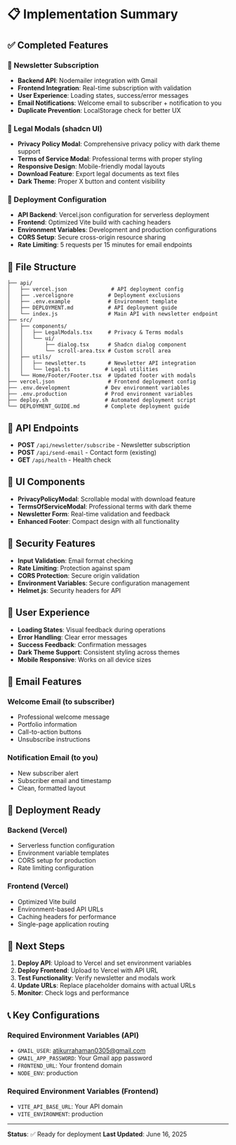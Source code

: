 # 📋 Implementation Summary

## ✅ Completed Features

### 🎯 Newsletter Subscription
- **Backend API**: Nodemailer integration with Gmail
- **Frontend Integration**: Real-time subscription with validation
- **User Experience**: Loading states, success/error messages
- **Email Notifications**: Welcome email to subscriber + notification to you
- **Duplicate Prevention**: LocalStorage check for better UX

### 🎨 Legal Modals (shadcn UI)
- **Privacy Policy Modal**: Comprehensive privacy policy with dark theme support
- **Terms of Service Modal**: Professional terms with proper styling
- **Responsive Design**: Mobile-friendly modal layouts
- **Download Feature**: Export legal documents as text files
- **Dark Theme**: Proper X button and content visibility

### 🚀 Deployment Configuration
- **API Backend**: Vercel.json configuration for serverless deployment
- **Frontend**: Optimized Vite build with caching headers
- **Environment Variables**: Development and production configurations
- **CORS Setup**: Secure cross-origin resource sharing
- **Rate Limiting**: 5 requests per 15 minutes for email endpoints

## 📁 File Structure

```
├── api/
│   ├── vercel.json              # API deployment config
│   ├── .vercelignore           # Deployment exclusions
│   ├── .env.example            # Environment template
│   ├── DEPLOYMENT.md           # API deployment guide
│   └── index.js                # Main API with newsletter endpoint
├── src/
│   ├── components/
│   │   ├── LegalModals.tsx     # Privacy & Terms modals
│   │   └── ui/
│   │       ├── dialog.tsx      # Shadcn dialog component
│   │       └── scroll-area.tsx # Custom scroll area
│   ├── utils/
│   │   ├── newsletter.ts       # Newsletter API integration
│   │   └── legal.ts           # Legal utilities
│   └── Home/Footer/Footer.tsx  # Updated footer with modals
├── vercel.json                 # Frontend deployment config
├── .env.development           # Dev environment variables
├── .env.production            # Prod environment variables
├── deploy.sh                  # Automated deployment script
└── DEPLOYMENT_GUIDE.md        # Complete deployment guide
```

## 🔧 API Endpoints

- **POST** `/api/newsletter/subscribe` - Newsletter subscription
- **POST** `/api/send-email` - Contact form (existing)
- **GET** `/api/health` - Health check

## 🎨 UI Components

- **PrivacyPolicyModal**: Scrollable modal with download feature
- **TermsOfServiceModal**: Professional terms with dark theme
- **Newsletter Form**: Real-time validation and feedback
- **Enhanced Footer**: Compact design with all functionality

## 🔐 Security Features

- **Input Validation**: Email format checking
- **Rate Limiting**: Protection against spam
- **CORS Protection**: Secure origin validation
- **Environment Variables**: Secure configuration management
- **Helmet.js**: Security headers for API

## 🌟 User Experience

- **Loading States**: Visual feedback during operations
- **Error Handling**: Clear error messages
- **Success Feedback**: Confirmation messages
- **Dark Theme Support**: Consistent styling across themes
- **Mobile Responsive**: Works on all device sizes

## 📧 Email Features

### Welcome Email (to subscriber)
- Professional welcome message
- Portfolio information
- Call-to-action buttons
- Unsubscribe instructions

### Notification Email (to you)
- New subscriber alert
- Subscriber email and timestamp
- Clean, formatted layout

## 🚀 Deployment Ready

### Backend (Vercel)
- Serverless function configuration
- Environment variable templates
- CORS setup for production
- Rate limiting configuration

### Frontend (Vercel)
- Optimized Vite build
- Environment-based API URLs
- Caching headers for performance
- Single-page application routing

## 🔄 Next Steps

1. **Deploy API**: Upload to Vercel and set environment variables
2. **Deploy Frontend**: Upload to Vercel with API URL
3. **Test Functionality**: Verify newsletter and modals work
4. **Update URLs**: Replace placeholder domains with actual URLs
5. **Monitor**: Check logs and performance

## 📞 Key Configurations

### Required Environment Variables (API)
- `GMAIL_USER`: atikurrahaman0305@gmail.com
- `GMAIL_APP_PASSWORD`: Your Gmail app password
- `FRONTEND_URL`: Your frontend domain
- `NODE_ENV`: production

### Required Environment Variables (Frontend)
- `VITE_API_BASE_URL`: Your API domain
- `VITE_ENVIRONMENT`: production

---

**Status**: ✅ Ready for deployment
**Last Updated**: June 16, 2025
